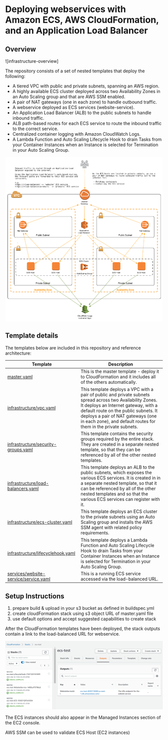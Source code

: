 # Deploying webservices with Amazon ECS, AWS CloudFormation, and an Application Load Balancer


## Overview

![infrastructure-overview]

The repository consists of a set of nested templates that deploy the following:

 - A tiered VPC with public and private subnets, spanning an AWS region.
 - A highly available ECS cluster deployed across two Availability Zones in an Auto Scaling group and that are AWS SSM enabled.
 - A pair of NAT gateways (one in each zone) to handle outbound traffic.
 - A webservice deployed as ECS services (website-service). 
 - An Application Load Balancer (ALB) to the public subnets to handle inbound traffic.
 - ALB path-based routes for each ECS service to route the inbound traffic to the correct service.
 - Centralized container logging with Amazon CloudWatch Logs.
 - A Lambda Function and Auto Scaling Lifecycle Hook to drain Tasks from your Container Instances when an Instance is selected for Termination in your Auto Scaling Group.

![Architecture](images/architecture-overview.png)

## Template details

The templates below are included in this repository and reference architecture:

| Template | Description |
| --- | --- | 
| [master.yaml](master.yaml) | This is the master template - deploy it to CloudFormation and it includes all of the others automatically. |
| [infrastructure/vpc.yaml](infrastructure/vpc.yaml) | This template deploys a VPC with a pair of public and private subnets spread across two Availability Zones. It deploys an Internet gateway, with a default route on the public subnets. It deploys a pair of NAT gateways (one in each zone), and default routes for them in the private subnets. |
| [infrastructure/security-groups.yaml](infrastructure/security-groups.yaml) | This template contains the security groups required by the entire stack. They are created in a separate nested template, so that they can be referenced by all of the other nested templates. |
| [infrastructure/load-balancers.yaml](infrastructure/load-balancers.yaml) | This template deploys an ALB to the public subnets, which exposes the various ECS services. It is created in in a separate nested template, so that it can be referenced by all of the other nested templates and so that the various ECS services can register with it. |
| [infrastructure/ecs-cluster.yaml](infrastructure/ecs-cluster.yaml) | This template deploys an ECS cluster to the private subnets using an Auto Scaling group and installs the AWS SSM agent with related policy requirements. |
| [infrastructure/lifecyclehook.yaml](infrastructure/lifecyclehook.yaml) | This template deploys a Lambda Function and Auto Scaling Lifecycle Hook to drain Tasks from your Container Instances when an Instance is selected for Termination in your Auto Scaling Group.
| [services/website-service/service.yaml](services/website-service/service.yaml) | This is a running ECS service accessed via the load-balanced URL. |


## Setup Instructions 

1. prepare build & upload in your s3 bucket as defined in buildspec.yml
2. create cloudFormation stack using s3 object URL of master.yaml file
3. use default options and accept suggested capabilities to create stack


After the CloudFormation templates have been deployed, the stack outputs contain a link to the load-balanced URL for webservice.

![stack-outputs](images/stack-outputs.png)

The ECS instances should also appear in the Managed Instances section of the EC2 console.

AWS SSM can be used to validate ECS Host (EC2 instances)
